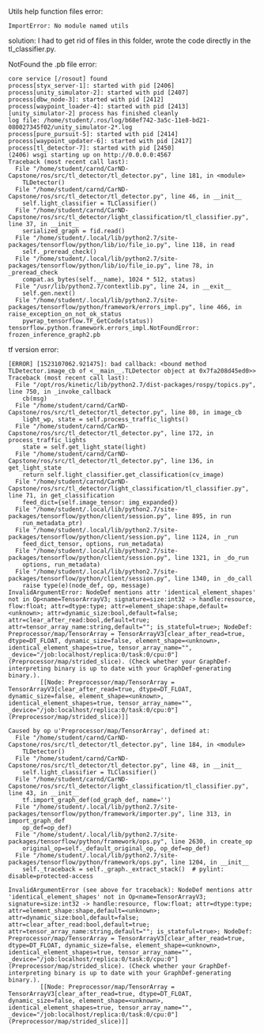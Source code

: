 

Utils help function files error:

```ImportError: No module named utils ```

solution:  I had to get rid of files in this folder, wrote the code directly in the tl_classifier.py.

NotFound the .pb file error:

```
core service [/rosout] found
process[styx_server-1]: started with pid [2406]
process[unity_simulator-2]: started with pid [2407]
process[dbw_node-3]: started with pid [2412]
process[waypoint_loader-4]: started with pid [2413]
[unity_simulator-2] process has finished cleanly
log file: /home/student/.ros/log/b68ef742-3a5c-11e8-bd21-080027345f02/unity_simulator-2*.log
process[pure_pursuit-5]: started with pid [2414]
process[waypoint_updater-6]: started with pid [2417]
process[tl_detector-7]: started with pid [2450]
(2406) wsgi starting up on http://0.0.0.0:4567
Traceback (most recent call last):
  File "/home/student/carnd/CarND-Capstone/ros/src/tl_detector/tl_detector.py", line 181, in <module>
    TLDetector()
  File "/home/student/carnd/CarND-Capstone/ros/src/tl_detector/tl_detector.py", line 46, in __init__
    self.light_classifier = TLClassifier()
  File "/home/student/carnd/CarND-Capstone/ros/src/tl_detector/light_classification/tl_classifier.py", line 37, in __init__
    serialized_graph = fid.read()
  File "/home/student/.local/lib/python2.7/site-packages/tensorflow/python/lib/io/file_io.py", line 118, in read
    self._preread_check()
  File "/home/student/.local/lib/python2.7/site-packages/tensorflow/python/lib/io/file_io.py", line 78, in _preread_check
    compat.as_bytes(self.__name), 1024 * 512, status)
  File "/usr/lib/python2.7/contextlib.py", line 24, in __exit__
    self.gen.next()
  File "/home/student/.local/lib/python2.7/site-packages/tensorflow/python/framework/errors_impl.py", line 466, in raise_exception_on_not_ok_status
    pywrap_tensorflow.TF_GetCode(status))
tensorflow.python.framework.errors_impl.NotFoundError: frozen_inference_graph2.pb
```


tf version error:

```
[ERROR] [1523107062.921475]: bad callback: <bound method TLDetector.image_cb of <__main__.TLDetector object at 0x7fa208d45ed0>>
Traceback (most recent call last):
  File "/opt/ros/kinetic/lib/python2.7/dist-packages/rospy/topics.py", line 750, in _invoke_callback
    cb(msg)
  File "/home/student/carnd/CarND-Capstone/ros/src/tl_detector/tl_detector.py", line 80, in image_cb
    light_wp, state = self.process_traffic_lights()
  File "/home/student/carnd/CarND-Capstone/ros/src/tl_detector/tl_detector.py", line 172, in process_traffic_lights
    state = self.get_light_state(light)
  File "/home/student/carnd/CarND-Capstone/ros/src/tl_detector/tl_detector.py", line 136, in get_light_state
    return self.light_classifier.get_classification(cv_image)
  File "/home/student/carnd/CarND-Capstone/ros/src/tl_detector/light_classification/tl_classifier.py", line 71, in get_classification
    feed_dict={self.image_tensor: img_expanded})
  File "/home/student/.local/lib/python2.7/site-packages/tensorflow/python/client/session.py", line 895, in run
    run_metadata_ptr)
  File "/home/student/.local/lib/python2.7/site-packages/tensorflow/python/client/session.py", line 1124, in _run
    feed_dict_tensor, options, run_metadata)
  File "/home/student/.local/lib/python2.7/site-packages/tensorflow/python/client/session.py", line 1321, in _do_run
    options, run_metadata)
  File "/home/student/.local/lib/python2.7/site-packages/tensorflow/python/client/session.py", line 1340, in _do_call
    raise type(e)(node_def, op, message)
InvalidArgumentError: NodeDef mentions attr 'identical_element_shapes' not in Op<name=TensorArrayV3; signature=size:int32 -> handle:resource, flow:float; attr=dtype:type; attr=element_shape:shape,default=<unknown>; attr=dynamic_size:bool,default=false; attr=clear_after_read:bool,default=true; attr=tensor_array_name:string,default=""; is_stateful=true>; NodeDef: Preprocessor/map/TensorArray = TensorArrayV3[clear_after_read=true, dtype=DT_FLOAT, dynamic_size=false, element_shape=<unknown>, identical_element_shapes=true, tensor_array_name="", _device="/job:localhost/replica:0/task:0/cpu:0"](Preprocessor/map/strided_slice). (Check whether your GraphDef-interpreting binary is up to date with your GraphDef-generating binary.).
         [[Node: Preprocessor/map/TensorArray = TensorArrayV3[clear_after_read=true, dtype=DT_FLOAT, dynamic_size=false, element_shape=<unknown>, identical_element_shapes=true, tensor_array_name="", _device="/job:localhost/replica:0/task:0/cpu:0"](Preprocessor/map/strided_slice)]]

Caused by op u'Preprocessor/map/TensorArray', defined at:
  File "/home/student/carnd/CarND-Capstone/ros/src/tl_detector/tl_detector.py", line 184, in <module>
    TLDetector()
  File "/home/student/carnd/CarND-Capstone/ros/src/tl_detector/tl_detector.py", line 48, in __init__
    self.light_classifier = TLClassifier()
  File "/home/student/carnd/CarND-Capstone/ros/src/tl_detector/light_classification/tl_classifier.py", line 43, in __init__
    tf.import_graph_def(od_graph_def, name='')
  File "/home/student/.local/lib/python2.7/site-packages/tensorflow/python/framework/importer.py", line 313, in import_graph_def
    op_def=op_def)
  File "/home/student/.local/lib/python2.7/site-packages/tensorflow/python/framework/ops.py", line 2630, in create_op
    original_op=self._default_original_op, op_def=op_def)
  File "/home/student/.local/lib/python2.7/site-packages/tensorflow/python/framework/ops.py", line 1204, in __init__
    self._traceback = self._graph._extract_stack()  # pylint: disable=protected-access

InvalidArgumentError (see above for traceback): NodeDef mentions attr 'identical_element_shapes' not in Op<name=TensorArrayV3; signature=size:int32 -> handle:resource, flow:float; attr=dtype:type; attr=element_shape:shape,default=<unknown>; attr=dynamic_size:bool,default=false; attr=clear_after_read:bool,default=true; attr=tensor_array_name:string,default=""; is_stateful=true>; NodeDef: Preprocessor/map/TensorArray = TensorArrayV3[clear_after_read=true, dtype=DT_FLOAT, dynamic_size=false, element_shape=<unknown>, identical_element_shapes=true, tensor_array_name="", _device="/job:localhost/replica:0/task:0/cpu:0"](Preprocessor/map/strided_slice). (Check whether your GraphDef-interpreting binary is up to date with your GraphDef-generating binary.).
         [[Node: Preprocessor/map/TensorArray = TensorArrayV3[clear_after_read=true, dtype=DT_FLOAT, dynamic_size=false, element_shape=<unknown>, identical_element_shapes=true, tensor_array_name="", _device="/job:localhost/replica:0/task:0/cpu:0"](Preprocessor/map/strided_slice)]]

```
